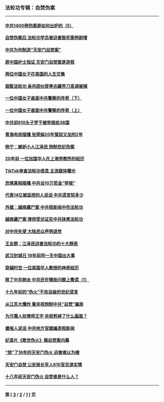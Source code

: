 ### 法轮功专辑：自焚伪案
---
#### [中共1400例伪案是如何出炉的（5）](../../pages/nf5562/n13226831.md?06250430) 
#### [自焚伪案后 法轮功学员被迫害致死案例剧增](../../pages/nf5562/n13190600.md?06250430) 
#### [中共为何制造“天安门自焚案”](../../pages/nf5562/n13183270.md?06250430) 
#### [原中国护士指证 天安门自焚案是造假](../../pages/nf5562/n13172289.md?06250430) 
#### [两位中国女子在美国的人生交集](../../pages/nf5562/n13156138.md?06250430) 
#### [栽赃法轮功 亲共团伙穿黑衣藏界刀高调被捕](../../pages/nf5562/n13073780.md?06250430) 
#### [一位中国女子直面中共警察的传奇（下）](../../pages/nf5562/n12989706.md?06250430) 
#### [一位中国女子直面中共警察的传奇（上）](../../pages/nf5562/n12985072.md?06250430) 
#### [中共前610头子罗干被举报给38国](../../pages/nf5562/n12975419.md?06250430) 
#### [青海电视插播 张荣娟20年冤狱又加刑2年](../../pages/nf5562/n12738166.md?06250430) 
#### [杨宁：嫉妒小人江泽民 炮制世纪伪案](../../pages/nf5562/n12724108.md?06250430) 
#### [20年前 一位加国华人在上海劳教所的经历](../../pages/nf5562/n12707932.md?06250430) 
#### [TikTok审查法轮功信息 主流媒体曝光](../../pages/nf5562/n12362336.md?06250430) 
#### [恐惧真相插播 中共设10万奖金“举报”](../../pages/nf5562/n12306396.md?06250430) 
#### [代表14亿被监控的人说话 中共谎言知多少](../../pages/nf5562/n12297484.md?06250430) 
#### [外媒：越南藏尸案 中共假新闻中伤法轮功](../../pages/nf5562/n12264411.md?06250430) 
#### [越南藏尸案 律师受访证实中共抹黑法轮功](../../pages/nf5562/n12261878.md?06250430) 
#### [对中共失望 大陆民众声明退党](../../pages/nf5562/n12187315.md?06250430) 
#### [王友群：江泽民迫害法轮功的十大罪恶](../../pages/nf5562/n12169074.md?06250430) 
#### [武汉封城日 19年前同一天中国出大事](../../pages/nf5562/n12150901.md?06250430) 
#### [穿越时空  一位美国华人教授的神奇经历](../../pages/nf5562/n12097460.md?06250430) 
#### [除了中共肺炎 中共还在哪些问题上撒谎（1）](../../pages/nf5562/n11955770.md?06250430) 
#### [十九年前的“伪火”不攻自破的世纪谎言](../../pages/nf5562/n11813238.md?06250430) 
#### [从江苏大爆炸 看央视炮制中共“自焚”骗局](../../pages/nf5562/n11140275.md?06250430) 
#### [为污蔑人权律师王宇 央视剪掉了什么画面？](../../pages/nf5562/n11130142.md?06250430) 
#### [聋哑人说话 中共地方官媒编造假新闻](../../pages/nf5562/n11006067.md?06250430) 
#### [纪录片《欺世伪火》揭自焚案内幕](../../pages/nf5562/n11002664.md?06250430) 
#### [“烧”了18年的天安门伪火 迫害难以为继](../../pages/nf5562/n10996660.md?06250430) 
#### [天安门自焚 公安局长军人610官员道实情](../../pages/nf5562/n10997098.md?06250430) 
#### [十八年前天安门伪火 自焚者是什么人？](../../pages/nf5562/n10996556.md?06250430) 

---
#### 第 [ [3](./3.md?06250430) / [2](./2.md?06250430) / [1](./1.md?06250430) ] 页
